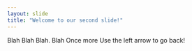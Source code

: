 ```yaml
---
layout: slide
title: "Welcome to our second slide!"
---
```

Blah Blah Blah. Blah Once more
Use the left arrow to go back!